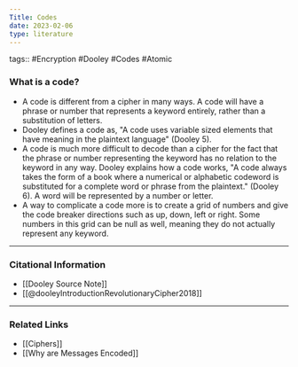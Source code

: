 ```yaml
---
Title: Codes
date: 2023-02-06
type: literature
---
```

tags:: #Encryption #Dooley #Codes #Atomic


### What is a code?

- A code is different from a cipher in many ways. A code will have a phrase or number that represents a keyword entirely, rather than a substitution of letters.
- Dooley defines a code as, "A code uses variable sized elements that have meaning in the plaintext language" (Dooley 5).
- A code is much more difficult to decode than a cipher for the fact that the phrase or number representing the keyword has no relation to the keyword in any way. Dooley explains how a code works, "A code always takes the form of a book where a numerical or alphabetic codeword is substituted for a complete word or phrase from the plaintext." (Dooley 6). A word will be represented by a number or letter.
- A way to complicate a code more is to create a grid of numbers and give the code breaker directions such as up, down, left or right. Some numbers in this grid can be null as well, meaning they do not actually represent any keyword.

---
### Citational Information

- [[Dooley Source Note]]
- [[@dooleyIntroductionRevolutionaryCipher2018]]

---

### Related Links

- [[Ciphers]]
- [[Why are Messages Encoded]]